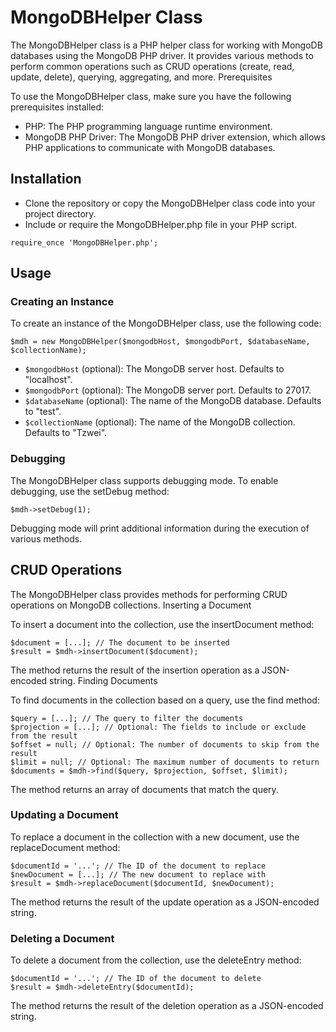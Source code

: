 # MongoDBHelper Class

The MongoDBHelper class is a PHP helper class for working with MongoDB databases using the MongoDB PHP driver. It provides various methods to perform common operations such as CRUD operations (create, read, update, delete), querying, aggregating, and more.
Prerequisites

To use the MongoDBHelper class, make sure you have the following prerequisites installed:

- PHP: The PHP programming language runtime environment.
- MongoDB PHP Driver: The MongoDB PHP driver extension, which allows PHP applications to communicate with MongoDB databases.

## Installation

- Clone the repository or copy the MongoDBHelper class code into your project directory.
- Include or require the MongoDBHelper.php file in your PHP script.

```
require_once 'MongoDBHelper.php';
```

## Usage

### Creating an Instance

To create an instance of the MongoDBHelper class, use the following code:

```
$mdh = new MongoDBHelper($mongodbHost, $mongodbPort, $databaseName, $collectionName);
```

- `$mongodbHost` (optional): The MongoDB server host. Defaults to "localhost".
- `$mongodbPort` (optional): The MongoDB server port. Defaults to 27017.
- `$databaseName` (optional): The name of the MongoDB database. Defaults to "test".
- `$collectionName` (optional): The name of the MongoDB collection. Defaults to "Tzwei".

### Debugging

The MongoDBHelper class supports debugging mode. To enable debugging, use the setDebug method:

```
$mdh->setDebug(1);
```

Debugging mode will print additional information during the execution of various methods.

## CRUD Operations

The MongoDBHelper class provides methods for performing CRUD operations on MongoDB collections.
Inserting a Document

To insert a document into the collection, use the insertDocument method:

```
$document = [...]; // The document to be inserted
$result = $mdh->insertDocument($document);
```

The method returns the result of the insertion operation as a JSON-encoded string.
Finding Documents

To find documents in the collection based on a query, use the find method:

```
$query = [...]; // The query to filter the documents
$projection = [...]; // Optional: The fields to include or exclude from the result
$offset = null; // Optional: The number of documents to skip from the result
$limit = null; // Optional: The maximum number of documents to return
$documents = $mdh->find($query, $projection, $offset, $limit);
```

The method returns an array of documents that match the query.

### Updating a Document

To replace a document in the collection with a new document, use the replaceDocument method:

```
$documentId = '...'; // The ID of the document to replace
$newDocument = [...]; // The new document to replace with
$result = $mdh->replaceDocument($documentId, $newDocument);
```
The method returns the result of the update operation as a JSON-encoded string.

### Deleting a Document

To delete a document from the collection, use the deleteEntry method:

```
$documentId = '...'; // The ID of the document to delete
$result = $mdh->deleteEntry($documentId);
```

The method returns the result of the deletion operation as a JSON-encoded string.
